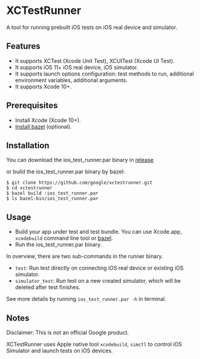 # XCTestRunner
A tool for running prebuilt iOS tests on iOS real device and simulator.

## Features
- It supports XCTest (Xcode Unit Test), XCUITest (Xcode UI Test).
- It supports iOS 11+ iOS real device, iOS simulator.
- It supports launch options configuration: test methods to run, additional
environment variables, additional arguments.
- It supports Xcode 10+.

## Prerequisites
- Install Xcode (Xcode 10+).
- [Install bazel](https://docs.bazel.build/install.html) (optional).

## Installation
You can download the ios_test_runner.par binary in [release](https://github.com/google/xctestrunner/releases)

or build the ios_test_runner.par binary by bazel:
```
$ git clone https://github.com/google/xctestrunner.git
$ cd xctestrunner
$ bazel build :ios_test_runner.par
$ ls bazel-bin/ios_test_runner.par
```

## Usage
- Build your app under test and test bundle. You can use Xcode.app,
`xcodebuild` command line tool or [bazel](https://github.com/bazelbuild/bazel).
- Run the ios_test_runner.par binary.

In overview, there are two sub-commands in the runner binary.
- `test`: Run test directly on connecting iOS real device or existing iOS
simulator.
- `simulator_test`: Run test on a new created simulator, which will be deleted
after test finishes.

See more details by running `ios_test_runner.par -h` in terminal.

## Notes

Disclaimer: This is not an official Google product.

XCTestRunner uses Apple native tool `xcodebuild`, `simctl` to control iOS
Simulator and launch tests on iOS devices.
